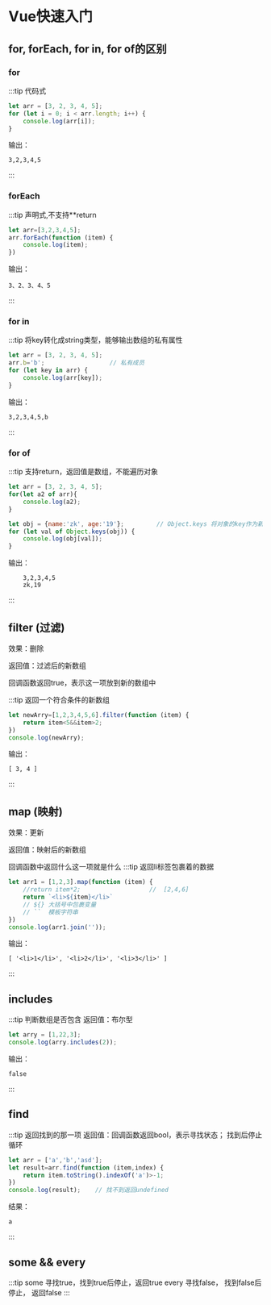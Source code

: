 # Vue快速入门

## for, forEach, for in, for of的区别

### for
:::tip  代码式
```javascript
let arr = [3, 2, 3, 4, 5];
for (let i = 0; i < arr.length; i++) {
    console.log(arr[i]);
}
```
输出：
    
    3,2,3,4,5
    
:::
### forEach
:::tip 声明式,不支持**return
```javascript
let arr=[3,2,3,4,5];
arr.forEach(function (item) {                
    console.log(item);   
})
```
输出：

    3、2、3、4、5
    
:::
### for in
:::tip   将key转化成string类型，能够输出数组的私有属性
```javascript
let arr = [3, 2, 3, 4, 5];
arr.b='b';                  // 私有成员
for (let key in arr) {
    console.log(arr[key]);
}
```
输出：

    3,2,3,4,5,b
:::

### for of
:::tip  支持return，返回值是数组，不能遍历对象
```javascript
let arr = [3, 2, 3, 4, 5];
for(let a2 of arr){
    console.log(a2);
}

let obj = {name:'zk', age:'19'};         // Object.keys 将对象的key作为新的数组
for (let val of Object.keys(obj)) {
    console.log(obj[val]);
}
```
输出：
        
        3,2,3,4,5    
        zk,19
:::

## filter   (过滤)
效果：删除

返回值：过滤后的新数组

回调函数返回true，表示这一项放到新的数组中

:::tip 返回一个符合条件的新数组
```javascript
let newArry=[1,2,3,4,5,6].filter(function (item) {
    return item<5&&item>2;
})
console.log(newArry);
```
输出：

    [ 3, 4 ]
:::

## map (映射)
效果：更新

返回值：映射后的新数组

回调函数中返回什么这一项就是什么
:::tip 返回li标签包裹着的数据
```javascript
let arr1 = [1,2,3].map(function (item) {
    //return item*2;                   //  [2,4,6]
    return `<li>${item}</li>`
    // ${} 大括号中包裹变量
    // ``  模板字符串
})
console.log(arr1.join(''));
```
输出：
    
    [ '<li>1</li>', '<li>2</li>', '<li>3</li>' ]
:::

## includes
:::tip 判断数组是否包含
返回值：布尔型
```javascript
let arry = [1,22,3];
console.log(arry.includes(2));
```
输出：

    false
:::

## find
:::tip 返回找到的那一项
返回值：回调函数返回bool，表示寻找状态； 找到后停止循环
```javascript
let arr = ['a','b','asd'];
let result=arr.find(function (item,index) {
    return item.toString().indexOf('a')>-1;
})
console.log(result);    // 找不到返回undefined
```
结果：
    
    a
:::

## some && every
:::tip 
some 寻找true，找到true后停止，返回true
every 寻找false， 找到false后停止， 返回false
:::

<Vssue :options="{ locale: 'zh' }"/>